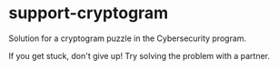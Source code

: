 # support-cryptogram
Solution for a cryptogram puzzle in the Cybersecurity program.

If you get stuck, don't give up! Try solving the problem with a partner.
